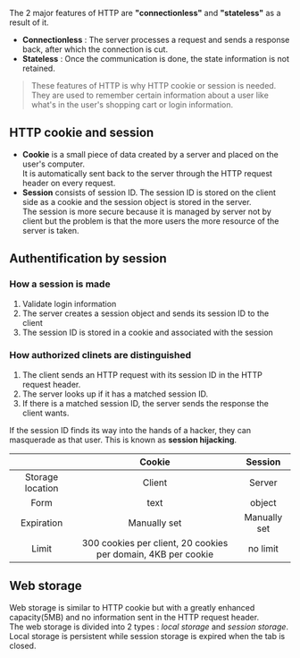 The 2 major features of HTTP are **"connectionless"** and **"stateless"** as a result of it.<br>
* **Connectionless** : The server processes a request and sends a response back, after which the connection is cut.
* **Stateless** : Once the communication is done, the state information is not retained.
>These features of HTTP is why HTTP cookie or session is needed.<br>
>They are used to remember certain information about a user like what's in the user's shopping cart or login information.

## HTTP cookie and session
- **Cookie** is a small piece of data created by a server and placed on the user's computer.<br>
It is automatically sent back to the server through the HTTP request header on every request.
- **Session** consists of session ID. The session ID is stored on the client side as a cookie and the session object is stored in the server.<br>
The session is more secure because it is managed by server not by client but the problem is that the more users the more resource of the server is taken.

## Authentification by session
### How a session is made
1. Validate login information
2. The server creates a session object and sends its session ID to the client
3. The session ID is stored in a cookie and associated with the session

### How authorized clinets are distinguished
1. The client sends an HTTP request with its session ID in the HTTP request header.
2. The server looks up if it has a matched session ID.
3. If there is a matched session ID, the server sends the response the client wants.

If the session ID finds its way into the hands of a hacker, they can masquerade as that user. This is known as **session hijacking**.

|| Cookie | Session |
| :---: | :---: | :---: |
| Storage location | Client | Server |
| Form | text | object |
| Expiration | Manually set | Manually set |
| Limit | 300 cookies per client, 20 cookies per domain, 4KB per cookie | no limit |

## Web storage
Web storage is similar to HTTP cookie but with a greatly enhanced capacity(5MB) and no information sent in the HTTP request header.<br>
The web storage is divided into 2 types : *local storage* and *session storage*. Local storage is persistent while session storage is expired when the tab is closed.
